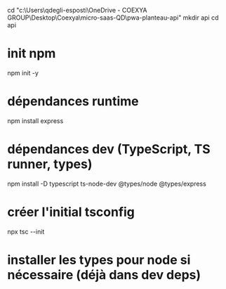 cd "c:\Users\qdegli-esposti\OneDrive - COEXYA GROUP\Desktop\Coexya\micro-saas-QD\pwa-planteau-api"
mkdir api
cd api

# init npm
npm init -y

# dépendances runtime
npm install express

# dépendances dev (TypeScript, TS runner, types)
npm install -D typescript ts-node-dev @types/node @types/express

# créer l'initial tsconfig
npx tsc --init

# installer les types pour node si nécessaire (déjà dans dev deps)